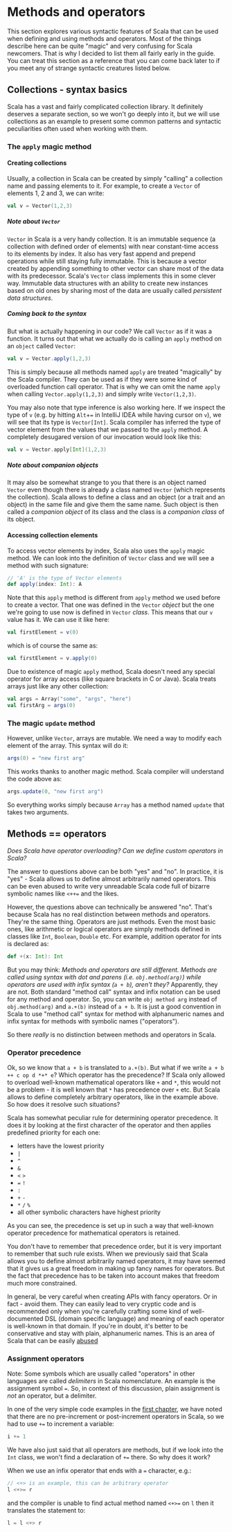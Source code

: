 # Methods and operators

This section explores various syntactic features of Scala that can be used when defining and using methods and operators. Most of the things describe here can be quite "magic" and very confusing for Scala newcomers. That is why I decided to list them all fairly early in the guide. You can treat this section as a reference that you can come back later to if you meet any of strange syntactic creatures listed below.

## Collections - syntax basics

Scala has a vast and fairly complicated collection library. It definitely deserves a separate section, so we won't go deeply into it, but we will use collections as an example to present some common patterns and syntactic peculiarities often used when working with them.

### The `apply` magic method

#### Creating collections

Usually, a collection in Scala can be created by simply "calling" a collection name and passing elements to it. For example, to create a `Vector` of elements 1, 2 and 3, we can write:

```scala
val v = Vector(1,2,3)
```
##### Note about `Vector`

`Vector` in Scala is a very handy collection. It is an immutable sequence (a collection with defined order of elements) with near constant-time access to its elements by index. It also has very fast append and prepend operations while still staying fully immutable. This is because a vector created by appending something to other vector can share most of the data with its predecessor. Scala's `Vector` class implements this in some clever way. Immutable data structures with an ability to create new instances based on old ones by sharing most of the data are usually called *persistent data structures*.

##### Coming back to the syntax

But what is actually happening in our code? We call `Vector` as if it was a function. It turns out that what we actually do is calling an `apply` method on an `object` called `Vector`:

```scala
val v = Vector.apply(1,2,3)
```

This is simply because all methods named `apply` are treated "magically" by the Scala compiler. They can be used as if they were some kind of overloaded function call operator. That is why we can omit the name `apply` when calling `Vector.apply(1,2,3)` and simply write `Vector(1,2,3)`.

You may also note that type inference is also working here. If we inspect the type of `v` (e.g. by hitting `Alt`+`=` in IntelliJ IDEA while having cursor on `v`), we will see that its type is `Vector[Int]`. Scala compiler has inferred the type of vector element from the values that we passed to the `apply` method. A completely desugared version of our invocation would look like this:

```scala
val v = Vector.apply[Int](1,2,3)
```
##### Note about companion objects

It may also be somewhat strange to you that there is an object named `Vector` even though there is already a class named `Vector` (which represents the collection). Scala allows to define a class and an object (or a trait and an object) in the same file and give them the same name. Such object is then called a *companion object* of its class and the class is a *companion class* of its object.

#### Accessing collection elements

To access vector elements by index, Scala also uses the `apply` magic method. We can look into the definition of `Vector` class and we will see a method with such signature:

```scala
// 'A' is the type of Vector elements
def apply(index: Int): A
```

Note that this `apply` method is different from `apply` method we used before to create a vector. That one was defined in the `Vector` *object* but the one we're going to use now is defined in `Vector` *class*. This means that our `v` value has it. We can use it like here:

```scala
val firstElement = v(0)
```

which is of course the same as:

```scala
val firstElement = v.apply(0)
```

Due to existence of magic `apply` method, Scala doesn't need any special operator for array access (like square brackets in C or Java). Scala treats arrays just like any other collection:

```scala
val args = Array("some", "args", "here")
val firstArg = args(0)
```

### The magic `update` method

However, unlike `Vector`, arrays are mutable. We need a way to modify each element of the array. This syntax will do it:

```scala
args(0) = "new first arg"
```

This works thanks to another magic method. Scala compiler will understand the code above as:

```scala
args.update(0, "new first arg")
```

So everything works simply because `Array` has a method named `update` that takes two arguments.

## Methods == operators

*Does Scala have operator overloading? Can we define custom operators in Scala?*

The answer to questions above can be both "yes" and "no". In practice, it is "yes" - Scala allows us to define almost arbitrarily named operators. This can be even abused to write very unreadable Scala code full of bizarre symbolic names like `<++=` and the likes.

However, the questions above can technically be answered "no". That's because Scala has no real distinction between methods and operators. They're the same thing. Operators are just methods. Even the most basic ones, like arithmetic or logical operators are simply methods defined in classes like `Int`, `Boolean`, `Double` etc. For example, addition operator for ints is declared as:

```scala
def +(x: Int): Int
```

But you may think: *Methods and operators are still different. Methods are called using syntax with dot and parens (i.e. `obj.method(arg)`) while operators are used with infix syntax (`a + b`), aren't they?* Apparently, they are not. Both standard "method call" syntax and infix notation can be used for any method and operator. So, you can write `obj method arg` instead of `obj.method(arg)` and `a.+(b)` instead of `a + b`. It is just a good convention in Scala to use "method call" syntax for method with alphanumeric names and infix syntax for methods with symbolic names ("operators").

So there *really* is no distinction between methods and operators in Scala.

### Operator precedence

Ok, so we know that `a + b` is translated to `a.+(b)`. But what if we write `a + b ++ c op d *+* e`? Which operator has the precedence? If Scala only allowed to overload well-known mathematical operators like `+` and `*`, this would not be a problem - it is well known that `*` has precedence over `+` etc. But Scala allows to define completely arbitrary operators, like in the example above. So how does it resolve such situations?

Scala has somewhat peculiar rule for determining operator precedence. It does it by looking at the first character of the operator and then applies predefined priority for each one:

* letters have the lowest priority
* `|`
* `^`
* `&`
* `<` `>`
* `=` `!`
* `:`
* `+` `-`
* `*` `/` `%`
* all other symbolic characters have highest priority

As you can see, the precedence is set up in such a way that well-known operator precedence for mathematical operators is retained.

You don't have to remember that precedence order, but it is very important to remember that such rule exists. When we previously said that Scala allows you to define almost arbitrarily named operators, it may have seemed that it gives us a great freedom in making up fancy names for operators. But the fact that precedence has to be taken into account makes that freedom much more constrained.

In general, be very careful when creating APIs with fancy operators. Or in fact - avoid them. They can easily lead to very cryptic code and is recommended only when you're carefully crafting some kind of well-documented DSL (domain specific language) and meaning of each operator is well-known in that domain. If you're in doubt, it's better to be conservative and stay with plain, alphanumeric names. This is an area of Scala that can be easily [abused][1]

### Assignment operators

Note: Some symbols which are usually called "operators" in other languages are called *delimiters* in Scala nomenclature. An example is the assignment symbol `=`. So, in context of this discussion, plain assignment is *not* an operator, but a delimiter.

In one of the very simple code examples in the [first chapter](Dissection-of-Hello-World), we have noted that there are no pre-increment or post-increment operators in Scala, so we had to use `+=` to increment a variable:

```scala
i += 1
```

We have also just said that all operators are methods, but if we look into the `Int` class, we won't find a declaration of `+=` there. So why does it work?

When we use an infix operator that ends with a `=` character, e.g.:

```scala
// <+> is an example, this can be arbitrary operator
l <+>= r
```

and the compiler is unable to find actual method named `<+>=` on `l` then it translates the statement to:

```scala
l = l <+> r
```

[1]: http://www.flotsam.nl/dispatch-periodic-table.html